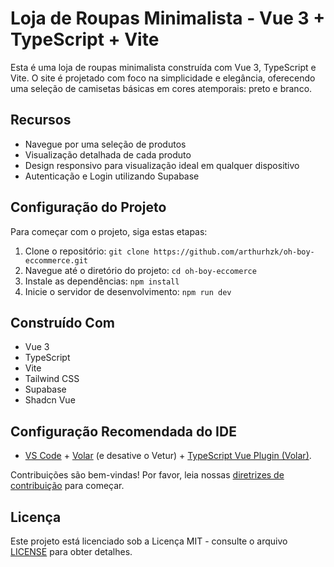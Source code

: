 # Loja de Roupas Minimalista - Vue 3 + TypeScript + Vite

Esta é uma loja de roupas minimalista construída com Vue 3, TypeScript e Vite. O site é projetado com foco na simplicidade e elegância, oferecendo uma seleção de camisetas básicas em cores atemporais: preto e branco.

## Recursos

- Navegue por uma seleção de produtos
- Visualização detalhada de cada produto
- Design responsivo para visualização ideal em qualquer dispositivo
- Autenticação e Login utilizando Supabase

## Configuração do Projeto

Para começar com o projeto, siga estas etapas:

1. Clone o repositório: `git clone https://github.com/arthurhzk/oh-boy-eccommerce.git`
2. Navegue até o diretório do projeto: `cd oh-boy-eccomerce`
3. Instale as dependências: `npm install`
4. Inicie o servidor de desenvolvimento: `npm run dev`

## Construído Com

- Vue 3
- TypeScript
- Vite
- Tailwind CSS
- Supabase
- Shadcn Vue

## Configuração Recomendada do IDE

- [VS Code](https://code.visualstudio.com/) + [Volar](https://marketplace.visualstudio.com/items?itemName=Vue.volar) (e desative o Vetur) + [TypeScript Vue Plugin (Volar)](https://marketplace.visualstudio.com/items?itemName=Vue.vscode-typescript-vue-plugin).


Contribuições são bem-vindas! Por favor, leia nossas [diretrizes de contribuição](CONTRIBUTING.md) para começar.

## Licença

Este projeto está licenciado sob a Licença MIT - consulte o arquivo [LICENSE](LICENSE) para obter detalhes.
